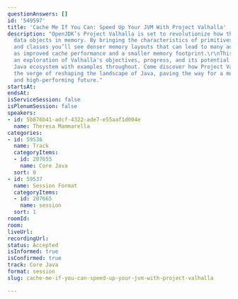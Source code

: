 ```yaml
---
questionAnswers: []
id: '549597'
title: 'Cache Me If You Can: Speed Up Your JVM With Project Valhalla'
description: "OpenJDK’s Project Valhalla is set to revolutionize how the JVM handles
  data objects in memory. By bringing the characteristics of primitives to Java objects
  and classes you’ll see denser memory layouts that can lead to many advantages such
  as improved cache performance and a smaller memory footprint.\r\nThis talk offers
  an exploration of Valhalla's objectives, progress, and its potential impact on the
  Java ecosystem with examples throughout. Come discover how Project Valhalla is on
  the verge of reshaping the landscape of Java, paving the way for a more efficient
  and high-performing future."
startsAt: 
endsAt: 
isServiceSession: false
isPlenumSession: false
speakers:
- id: 5b876b41-adcf-4322-ade7-e55aaf1d004e
  name: Theresa Mammarella
categories:
- id: 59536
  name: Track
  categoryItems:
  - id: 207655
    name: Core Java
  sort: 0
- id: 59537
  name: Session Format
  categoryItems:
  - id: 207665
    name: session
  sort: 1
roomId: 
room: 
liveUrl: 
recordingUrl: 
status: Accepted
isInformed: true
isConfirmed: true
track: Core Java
format: session
slug: cache-me-if-you-can-speed-up-your-jvm-with-project-valhalla

---
```

